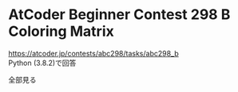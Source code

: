 # AtCoder Beginner Contest 298 B Coloring Matrix  
https://atcoder.jp/contests/abc298/tasks/abc298_b  
Python (3.8.2)で回答  

全部見る
